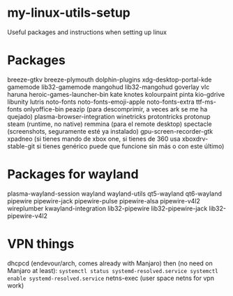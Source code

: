 # my-linux-utils-setup
Useful packages and instructions when setting up linux

# Packages
breeze-gtkv
breeze-plymouth
dolphin-plugins
xdg-desktop-portal-kde
gamemode
lib32-gamemode
mangohud
lib32-mangohud
goverlay
vlc
haruna
heroic-games-launcher-bin
kate
knotes
kolourpaint
pinta
kio-gdrive
libunity
lutris
noto-fonts
noto-fonts-emoji-apple
noto-fonts-extra
ttf-ms-fonts
onlyoffice-bin
peazip (para descomprimir, a veces ark se me ha quejado)
plasma-browser-integration
winetricks
protontricks
protonup
steam (runtime, no native)
remmina (para el remote desktop)
spectacle (screenshots, seguramente esté ya instalado)
gpu-screen-recorder-gtk
xpadneo (si tienes mando de xbox one, si tienes de 360 usa xboxdrv-stable-git si tienes genérico puede que funcione sin más o con este último)

# Packages for wayland
plasma-wayland-session
wayland
wayland-utils
qt5-wayland
qt6-wayland
pipewire
pipewire-jack
pipewire-pulse
pipewire-alsa
pipewire-v4l2
wireplumber
kwayland-integration
lib32-pipewire
lib32-pipewire-jack
lib32-pipewire-v4l2

# VPN things
dhcpcd (endevour/arch, comes already with Manjaro)
then (no need on Manjaro at least):
`systemctl status systemd-resolved.service
systemctl enable systemd-resolved.service`
netns-exec (user space netns for vpn work)
